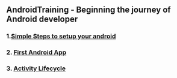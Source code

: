 ## AndroidTraining - Beginning the journey of Android developer
### 1.[Simple Steps to setup your android](https://github.com/faheema/AndroidTraining/wiki/AndroidSetup)
### 2. [First Android App](https://github.com/faheema/AndroidTraining/tree/master/FirstApp)
### 3. [Activity Lifecycle](https://github.com/faheema/AndroidTraining/tree/master/SimpleActivityLifeCycle)
       



